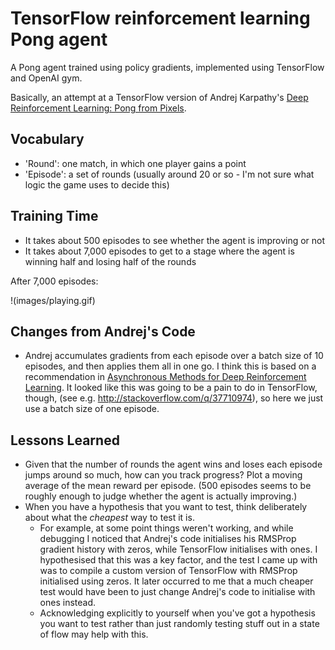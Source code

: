# TensorFlow reinforcement learning Pong agent

A Pong agent trained using policy gradients, implemented using TensorFlow and
OpenAI gym.

Basically, an attempt at a TensorFlow version of Andrej Karpathy's
[Deep Reinforcement Learning: Pong from Pixels](http://karpathy.github.io/2016/05/31/rl/).

## Vocabulary

* 'Round': one match, in which one player gains a point
* 'Episode': a set of rounds (usually around 20 or so - I'm not sure what logic
  the game uses to decide this)

## Training Time

* It takes about 500 episodes to see whether the agent is improving or not
* It takes about 7,000 episodes to get to a stage where the agent is winning
  half and losing half of the rounds

After 7,000 episodes:

!(images/playing.gif)

## Changes from Andrej's Code

* Andrej accumulates gradients from each episode over a batch size of 10
  episodes, and then applies them all in one go. I think this is based on a
  recommendation in [Asynchronous Methods for Deep Reinforcement
  Learning](https://arxiv.org/pdf/1602.01783.pdf). It looked like this was going
  to be a pain to do in TensorFlow, though, (see e.g.
  <http://stackoverflow.com/q/37710974>), so here we just use a batch size of
  one episode.

## Lessons Learned

* Given that the number of rounds the agent wins and loses each episode jumps
  around so much, how can you track progress? Plot a moving average of the mean
  reward per episode. (500 episodes seems to be roughly enough to judge whether
  the agent is actually improving.)
* When you have a hypothesis that you want to test, think deliberately about
  what the _cheapest_ way to test it is.
  * For example, at some point things weren't working, and while debugging I
    noticed that Andrej's code initialises his RMSProp gradient history with
    zeros, while TensorFlow initialises with ones. I hypothesised that this was
    a key factor, and the test I came up with was to compile a custom version of
    TensorFlow with RMSProp initialised using zeros. It later occurred to me
    that a much cheaper test would have been to just change Andrej's code to
    initialise with ones instead.
  * Acknowledging explicitly to yourself when you've got a hypothesis you want
    to test rather than just randomly testing stuff out in a state of flow may
    help with this.
